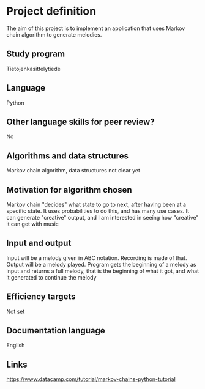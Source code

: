 # Project definition

The aim of this project is to implement an application that uses Markov chain algorithm to generate melodies.

## Study program 
Tietojenkäsittelytiede

## Language

Python

## Other language skills for peer review?

No

## Algorithms and data structures

Markov chain algorithm, data structures not clear yet

## Motivation for algorithm chosen

Markov chain "decides" what state to go to next, after having been at a specific state. It uses probabilities to do this, and has many use cases. It can generate "creative" output, and I am interested in seeing how "creative" it can get with music

## Input and output

Input will be a melody given in ABC notation. Recording is made of that. Output will be a melody played. Program gets the beginning of a melody as input and returns a full melody, that is the beginning of what it got, and what it generated to continue the melody

## Efficiency targets
Not set

## Documentation language
English


## Links
https://www.datacamp.com/tutorial/markov-chains-python-tutorial
